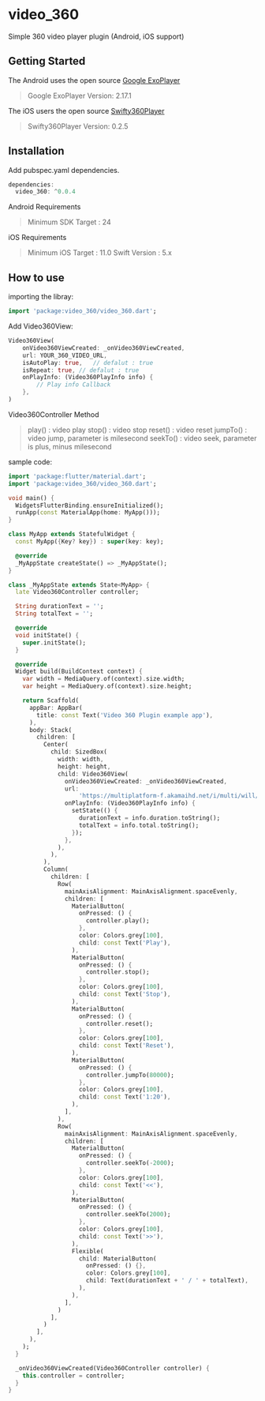 # video_360

Simple 360 video player plugin
(Android, iOS support)

## Getting Started

The Android uses the open source [Google ExoPlayer](https://github.com/google/ExoPlayer)

> Google ExoPlayer Version: 2.17.1

The iOS users the open source [Swifty360Player](https://github.com/abdullahselek/Swifty360Player)

> Swifty360Player Version: 0.2.5

## Installation

Add pubspec.yaml dependencies.

```dart
dependencies:
  video_360: ^0.0.4
```

Android Requirements

> Minimum SDK Target : 24

iOS Requirements

> Minimum iOS Target : 11.0
> Swift Version : 5.x

## How to use

importing the libray:

```dart
import 'package:video_360/video_360.dart';
```

Add Video360View:

```dart
Video360View(
    onVideo360ViewCreated: _onVideo360ViewCreated,
    url: YOUR_360_VIDEO_URL,
    isAutoPlay: true,   // defalut : true
    isRepeat: true, // defalut : true
    onPlayInfo: (Video360PlayInfo info) {
        // Play info Callback
    },
)
```

Video360Controller Method

> play() : video play
> stop() : video stop
> reset() : video reset
> jumpTo() : video jump, parameter is milesecond
> seekTo() : video seek, parameter is plus, minus milesecond

sample code:

```dart
import 'package:flutter/material.dart';
import 'package:video_360/video_360.dart';

void main() {
  WidgetsFlutterBinding.ensureInitialized();
  runApp(const MaterialApp(home: MyApp()));
}

class MyApp extends StatefulWidget {
  const MyApp({Key? key}) : super(key: key);

  @override
  _MyAppState createState() => _MyAppState();
}

class _MyAppState extends State<MyApp> {
  late Video360Controller controller;

  String durationText = '';
  String totalText = '';

  @override
  void initState() {
    super.initState();
  }

  @override
  Widget build(BuildContext context) {
    var width = MediaQuery.of(context).size.width;
    var height = MediaQuery.of(context).size.height;

    return Scaffold(
      appBar: AppBar(
        title: const Text('Video 360 Plugin example app'),
      ),
      body: Stack(
        children: [
          Center(
            child: SizedBox(
              width: width,
              height: height,
              child: Video360View(
                onVideo360ViewCreated: _onVideo360ViewCreated,
                url:
                    'https://multiplatform-f.akamaihd.net/i/multi/will/bunny/big_buck_bunny_,640x360_400,640x360_700,640x360_1000,950x540_1500,.f4v.csmil/master.m3u8',
                onPlayInfo: (Video360PlayInfo info) {
                  setState(() {
                    durationText = info.duration.toString();
                    totalText = info.total.toString();
                  });
                },
              ),
            ),
          ),
          Column(
            children: [
              Row(
                mainAxisAlignment: MainAxisAlignment.spaceEvenly,
                children: [
                  MaterialButton(
                    onPressed: () {
                      controller.play();
                    },
                    color: Colors.grey[100],
                    child: const Text('Play'),
                  ),
                  MaterialButton(
                    onPressed: () {
                      controller.stop();
                    },
                    color: Colors.grey[100],
                    child: const Text('Stop'),
                  ),
                  MaterialButton(
                    onPressed: () {
                      controller.reset();
                    },
                    color: Colors.grey[100],
                    child: const Text('Reset'),
                  ),
                  MaterialButton(
                    onPressed: () {
                      controller.jumpTo(80000);
                    },
                    color: Colors.grey[100],
                    child: const Text('1:20'),
                  ),
                ],
              ),
              Row(
                mainAxisAlignment: MainAxisAlignment.spaceEvenly,
                children: [
                  MaterialButton(
                    onPressed: () {
                      controller.seekTo(-2000);
                    },
                    color: Colors.grey[100],
                    child: const Text('<<'),
                  ),
                  MaterialButton(
                    onPressed: () {
                      controller.seekTo(2000);
                    },
                    color: Colors.grey[100],
                    child: const Text('>>'),
                  ),
                  Flexible(
                    child: MaterialButton(
                      onPressed: () {},
                      color: Colors.grey[100],
                      child: Text(durationText + ' / ' + totalText),
                    ),
                  ),
                ],
              )
            ],
          )
        ],
      ),
    );
  }

  _onVideo360ViewCreated(Video360Controller controller) {
    this.controller = controller;
  }
}
```
